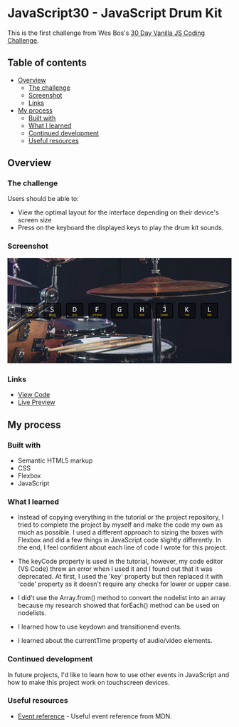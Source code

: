 # JavaScript30 - JavaScript Drum Kit

This is the first challenge from Wes Bos's [30 Day Vanilla JS Coding Challenge](https://javascript30.com/). 

## Table of contents

- [Overview](#overview)
  - [The challenge](#the-challenge)
  - [Screenshot](#screenshot)
  - [Links](#links)
- [My process](#my-process)
  - [Built with](#built-with)
  - [What I learned](#what-i-learned)
  - [Continued development](#continued-development)
  - [Useful resources](#useful-resources)

## Overview

### The challenge

Users should be able to:

- View the optimal layout for the interface depending on their device's screen size
- Press on the keyboard the displayed keys to play the drum kit sounds.

### Screenshot

![](./screenshot.png)

### Links

- [View Code](https://github.com/elizerdim/javascript-drum-kit)
- [Live Preview](https://elizerdim.github.io/javascript-drum-kit/)

## My process

### Built with

- Semantic HTML5 markup
- CSS
- Flexbox
- JavaScript

### What I learned

- Instead of copying everything in the tutorial or the project repository, I tried to complete the project by myself and make the code my own as much as possible. I used a different approach to sizing the boxes with Flexbox and did a few things in JavaScript code slightly differently. In the end, I feel confident about each line of code I wrote for this project.

- The keyCode property is used in the tutorial, however, my code editor (VS Code) threw an error when I used it and I found out that it was deprecated. At first, I used the 'key' property but then replaced it with 'code' property as it doesn't require any checks for lower or upper case.

- I did't use the Array.from() method to convert the nodelist into an array because my research showed that forEach() method can be used on nodelists.

- I learned how to use keydown and transitionend events.

- I learned about the currentTime property of audio/video elements.

### Continued development

In future projects, I'd like to learn how to use other events in JavaScript and how to make this project work on touchscreen devices.

### Useful resources

- [Event reference](https://developer.mozilla.org/en-US/docs/Web/Events) - Useful event reference from MDN.